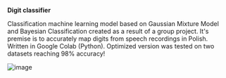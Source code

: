 **Digit classifier**

Classification machine learning model based on Gaussian Mixture Model and Bayesian Classification created as a result of a group project. 
It's premise is to accurately map digits from speech recordings in Polish. Written in Google Colab (Python). Optimized version was tested
on two datasets reaching 98% accuracy!

![image](https://github.com/user-attachments/assets/f584017e-c1ce-4521-bb30-2568537cfea0)
